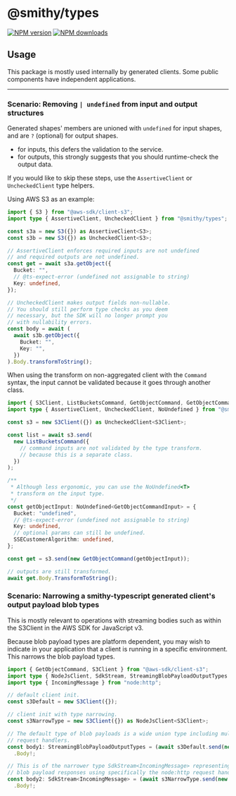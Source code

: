 # @smithy/types

[![NPM version](https://img.shields.io/npm/v/@smithy/types/latest.svg)](https://www.npmjs.com/package/@smithy/types)
[![NPM downloads](https://img.shields.io/npm/dm/@smithy/types.svg)](https://www.npmjs.com/package/@smithy/types)

## Usage

This package is mostly used internally by generated clients.
Some public components have independent applications.

---

### Scenario: Removing `| undefined` from input and output structures

Generated shapes' members are unioned with `undefined` for
input shapes, and are `?` (optional) for output shapes.

- for inputs, this defers the validation to the service.
- for outputs, this strongly suggests that you should runtime-check the output data.

If you would like to skip these steps, use the `AssertiveClient` or
`UncheckedClient` type helpers.

Using AWS S3 as an example:

```ts
import { S3 } from "@aws-sdk/client-s3";
import type { AssertiveClient, UncheckedClient } from "@smithy/types";

const s3a = new S3({}) as AssertiveClient<S3>;
const s3b = new S3({}) as UncheckedClient<S3>;

// AssertiveClient enforces required inputs are not undefined
// and required outputs are not undefined.
const get = await s3a.getObject({
  Bucket: "",
  // @ts-expect-error (undefined not assignable to string)
  Key: undefined,
});

// UncheckedClient makes output fields non-nullable.
// You should still perform type checks as you deem
// necessary, but the SDK will no longer prompt you
// with nullability errors.
const body = await (
  await s3b.getObject({
    Bucket: "",
    Key: "",
  })
).Body.transformToString();
```

When using the transform on non-aggregated client with the `Command` syntax,
the input cannot be validated because it goes through another class.

```ts
import { S3Client, ListBucketsCommand, GetObjectCommand, GetObjectCommandInput } from "@aws-sdk/client-s3";
import type { AssertiveClient, UncheckedClient, NoUndefined } from "@smithy/types";

const s3 = new S3Client({}) as UncheckedClient<S3Client>;

const list = await s3.send(
  new ListBucketsCommand({
    // command inputs are not validated by the type transform.
    // because this is a separate class.
  })
);

/**
 * Although less ergonomic, you can use the NoUndefined<T>
 * transform on the input type.
 */
const getObjectInput: NoUndefined<GetObjectCommandInput> = {
  Bucket: "undefined",
  // @ts-expect-error (undefined not assignable to string)
  Key: undefined,
  // optional params can still be undefined.
  SSECustomerAlgorithm: undefined,
};

const get = s3.send(new GetObjectCommand(getObjectInput));

// outputs are still transformed.
await get.Body.TransformToString();
```

### Scenario: Narrowing a smithy-typescript generated client's output payload blob types

This is mostly relevant to operations with streaming bodies such as within
the S3Client in the AWS SDK for JavaScript v3.

Because blob payload types are platform dependent, you may wish to indicate in your application that a client is running in a specific
environment. This narrows the blob payload types.

```typescript
import { GetObjectCommand, S3Client } from "@aws-sdk/client-s3";
import type { NodeJsClient, SdkStream, StreamingBlobPayloadOutputTypes } from "@smithy/types";
import type { IncomingMessage } from "node:http";

// default client init.
const s3Default = new S3Client({});

// client init with type narrowing.
const s3NarrowType = new S3Client({}) as NodeJsClient<S3Client>;

// The default type of blob payloads is a wide union type including multiple possible
// request handlers.
const body1: StreamingBlobPayloadOutputTypes = (await s3Default.send(new GetObjectCommand({ Key: "", Bucket: "" })))
  .Body!;

// This is of the narrower type SdkStream<IncomingMessage> representing
// blob payload responses using specifically the node:http request handler.
const body2: SdkStream<IncomingMessage> = (await s3NarrowType.send(new GetObjectCommand({ Key: "", Bucket: "" })))
  .Body!;
```
